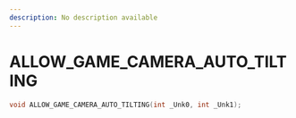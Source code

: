 ```yaml
---
description: No description available 
---
```


# ALLOW_GAME_CAMERA_AUTO_TILTING

```cpp
void ALLOW_GAME_CAMERA_AUTO_TILTING(int _Unk0, int _Unk1);
```